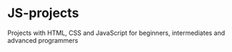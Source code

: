 # JS-projects
Projects with HTML, CSS and JavaScript for beginners, intermediates and advanced programmers
